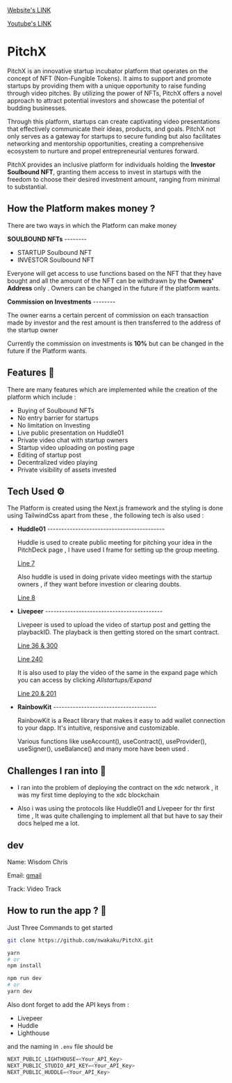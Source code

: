 [Website's LINK](https://pitch-tube.vercel.app/)

[Youtube's LINK](https://youtu.be/BLiCtM5fUBs)

# PitchX

PitchX is an innovative startup incubator platform that operates on the concept of NFT (Non-Fungible Tokens). It aims to support and promote startups by providing them with a unique opportunity to raise funding through video pitches. By utilizing the power of NFTs, PitchX offers a novel approach to attract potential investors and showcase the potential of budding businesses.

Through this platform, startups can create captivating video presentations that effectively communicate their ideas, products, and goals. PitchX not only serves as a gateway for startups to secure funding but also facilitates networking and mentorship opportunities, creating a comprehensive ecosystem to nurture and propel entrepreneurial ventures forward.

PitchX provides an inclusive platform for individuals holding the **Investor Soulbound NFT**, granting them access to invest in startups with the freedom to choose their desired investment amount, ranging from minimal to substantial.

## How the Platform makes money ?

There are two ways in which the Platform can make money

**SOULBOUND NFTs** --------

- STARTUP Soulbound NFT
- INVESTOR Soulbound NFT

Everyone will get access to use functions based on the NFT that they have bought and all the amount of the NFT can be withdrawn by the **Owners' Address** only . Owners can be changed in the future if the platform wants.

**Commission on Investments** --------

The owner earns a certain percent of commission on each transaction made by investor and the rest amount is then transferred to the address of the startup owner

Currently the commission on investments is **10%** but can be changed in the future if the Platform wants.

## Features 🧑

There are many features which are implemented while the creation of the platform which include :

- Buying of Soulbound NFTs
- No entry barrier for startups
- No limitation on Investing
- Live public presentation on Huddle01
- Private video chat with startup owners
- Startup video uploading on posting page
- Editing of startup post
- Decentralized video playing
- Private visibility of assets invested

## Tech Used ⚙️

The Platform is created using the Next.js framework and the styling is done using TailwindCss apart from these , the following tech is also used :

- **Huddle01** ------------------------------------------

  Huddle is used to create public meeting for pitching your idea in the PitchDeck page , I have used I frame for setting up the group meeting.

  [Line 7](https:/github.com/nwakaku/PitchX/blob/main/pages/PitchDeckPublic.tsx)

  Also huddle is used in doing private video meetings with the startup owners , if they want before investion or clearing doubts.

  [Line 8](https:/github.com/nwakaku/PitchX/blob/main/pages/PitchDeck.tsx)

- **Livepeer** ------------------------------------------

  Livepeer is used to upload the video of startup post and getting the playbackID. The playback is then getting stored on the smart contract.

  [Line 36 & 300](https:/github.com/nwakaku/PitchX/blob/main/pages/PostStartup.tsx)

  [Line 240](https:/github.com/nwakaku/PitchX/blob/main/pages/EditPost.tsx)

  It is also used to play the video of the same in the expand page which you can access by clicking _Allstartups/Expand_

  [Line 20 & 201](https:/github.com/nwakaku/PitchX/blob/main/pages/Expand.tsx)

- **RainbowKit** -------------------------------------

  RainbowKit is a React library that makes it easy to add wallet connection to your dapp. It's intuitive, responsive and customizable.

  Various functions like useAccount(), useContract(), useProvider(), useSigner(), useBalance() and many more have been used .

## Challenges I ran into 🏇️

- I ran into the problem of deploying the contract on the xdc network , it was my first time deploying to the xdc blockchain

- Also i was using the protocols like Huddle01 and Livepeer for thr first time , It was quite challenging to implement all that but have to say their docs helped me a lot.

## dev

Name: Wisdom Chris

Email: [gmail](nwakakucc@gmail.com)

Track: Video Track

## How to run the app ? 💫️

Just Three Commands to get started

```bash
git clone https://github.com/nwakaku/PitchX.git

yarn
# or
npm install

npm run dev
# or
yarn dev
```

Also dont forget to add the API keys from :

- Livepeer
- Huddle
- Lighthouse

and the naming in `.env` file should be

```js
NEXT_PUBLIC_LIGHTHOUSE=<Your_API_Key>
NEXT_PUBLIC_STUDIO_API_KEY=<Your_API_Key>
NEXT_PUBLIC_HUDDLE=<Your_API_Key>
```
